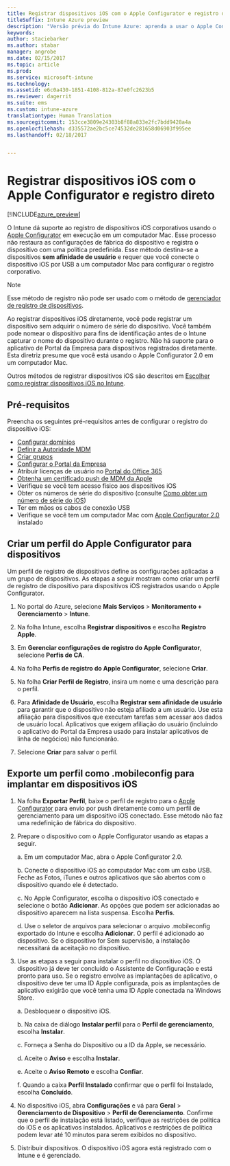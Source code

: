 ```yaml
---
title: Registrar dispositivos iOS com o Apple Configurator e registro direto
titleSuffix: Intune Azure preview
description: "Versão prévia do Intune Azure: aprenda a usar o Apple Configurator para registrar dispositivos iOS corporativos com registro direto."
keywords: 
author: staciebarker
ms.author: stabar
manager: angrobe
ms.date: 02/15/2017
ms.topic: article
ms.prod: 
ms.service: microsoft-intune
ms.technology: 
ms.assetid: e6c0a430-1851-4108-812a-87e0fc2623b5
ms.reviewer: dagerrit
ms.suite: ems
ms.custom: intune-azure
translationtype: Human Translation
ms.sourcegitcommit: 153cce3809e24303b8f88a833e2fc7bdd9428a4a
ms.openlocfilehash: d335572ae2bc5ce74532de281658d06903f995ee
ms.lasthandoff: 02/18/2017


---
```


# <a name="enroll-ios-devices-with-apple-configurator-and-direct-enrollment"></a>Registrar dispositivos iOS com o Apple Configurator e registro direto 

[!INCLUDE[azure_preview](../includes/azure_preview.md)]

O Intune dá suporte ao registro de dispositivos iOS corporativos usando o [Apple Configurator](https://itunes.apple.com/us/app/apple-configurator-2/id1037126344?mt=12) em execução em um computador Mac. Esse processo não restaura as configurações de fábrica do dispositivo e registra o dispositivo com uma política predefinida. Esse método destina-se a dispositivos **sem afinidade de usuário** e requer que você conecte o dispositivo iOS por USB a um computador Mac para configurar o registro corporativo.

>[!NOTE]
>Esse método de registro não pode ser usado com o método de [gerenciador de registro de dispositivos](enroll-devices-using-device-enrollment-manager.md).

Ao registrar dispositivos iOS diretamente, você pode registrar um dispositivo sem adquirir o número de série do dispositivo. Você também pode nomear o dispositivo para fins de identificação antes de o Intune capturar o nome do dispositivo durante o registro. Não há suporte para o aplicativo de Portal da Empresa para dispositivos registrados diretamente. Esta diretriz presume que você está usando o Apple Configurator 2.0 em um computador Mac.

Outros métodos de registrar dispositivos iOS são descritos em [Escolher como registrar dispositivos iOS no Intune](choose-ios-enrollment-method.md).


## <a name="prerequisites"></a>Pré-requisitos

Preencha os seguintes pré-requisitos antes de configurar o registro do dispositivo iOS:

- [Configurar domínios](https://docs.microsoft.com/intune/get-started/start-with-a-paid-subscription-to-microsoft-intune-step-2)
- [Definir a Autoridade MDM](set-mdm-authority.md)
- [Criar grupos](https://docs.microsoft.com/intune/get-started/start-with-a-paid-subscription-to-microsoft-intune-step-5)
- [Configurar o Portal da Empresa](/intune-azure/manage-apps/company-portal-app.md)
- Atribuir licenças de usuário no [Portal do Office 365](http://go.microsoft.com/fwlink/p/?LinkId=698854)
- [Obtenha um certificado push de MDM da Apple](get-an-apple-mdm-push-certificate.md)
- Verifique se você tem acesso físico aos dispositivos iOS
- Obter os números de série do dispositivo (consulte [Como obter um número de série do iOS](https://support.apple.com//HT204308))
- Ter em mãos os cabos de conexão USB
- Verifique se você tem um computador Mac com [Apple Configurator 2.0](https://itunes.apple.com/us/app/apple-configurator-2/id1037126344?mt=12) instalado

## <a name="create-an-apple-configurator-profile-for-devices"></a>Criar um perfil do Apple Configurator para dispositivos

Um perfil de registro de dispositivos define as configurações aplicadas a um grupo de dispositivos. As etapas a seguir mostram como criar um perfil de registro de dispositivo para dispositivos iOS registrados usando o Apple Configurator.

1. No portal do Azure, selecione **Mais Serviços** > **Monitoramento + Gerenciamento** > **Intune**.

2. Na folha Intune, escolha **Registrar dispositivos** e escolha **Registro Apple**.

3. Em **Gerenciar configurações de registro do Apple Configurator**, selecione **Perfis de CA**.

4. Na folha **Perfis de registro do Apple Configurator**, selecione **Criar**.

5. Na folha **Criar Perfil de Registro**, insira um nome e uma descrição para o perfil.

6. Para **Afinidade de Usuário**, escolha **Registrar sem afinidade de usuário** para garantir que o dispositivo não esteja afiliado a um usuário. Use esta afiliação para dispositivos que executam tarefas sem acessar aos dados de usuário local. Aplicativos que exigem afiliação do usuário (incluindo o aplicativo do Portal da Empresa usado para instalar aplicativos de linha de negócios) não funcionarão.

7. Selecione **Criar** para salvar o perfil.

## <a name="export-the-profile-as-mobileconfig-to-ios-devices"></a>Exporte um perfil como .mobileconfig para implantar em dispositivos iOS

1. Na folha **Exportar Perfil**, baixe o perfil de registro para o [Apple Configurator](https://itunes.apple.com/us/app/apple-configurator-2/id1037126344?mt=12) para envio por push diretamente como um perfil de gerenciamento para um dispositivo iOS conectado. Esse método não faz uma redefinição de fábrica do dispositivo.

2. Prepare o dispositivo com o Apple Configurator usando as etapas a seguir.

   a. Em um computador Mac, abra o Apple Configurator 2.0.

   b. Conecte o dispositivo iOS ao computador Mac com um cabo USB. Feche as Fotos, iTunes e outros aplicativos que são abertos com o dispositivo quando ele é detectado.

   c. No Apple Configurator, escolha o dispositivo iOS conectado e selecione o botão **Adicionar**. As opções que podem ser adicionadas ao dispositivo aparecem na lista suspensa. Escolha **Perfis**.

   d. Use o seletor de arquivos para selecionar o arquivo .mobileconfig exportado do Intune e escolha **Adicionar**. O perfil é adicionado ao dispositivo. Se o dispositivo for Sem supervisão, a instalação necessitará da aceitação no dispositivo.

3. Use as etapas a seguir para instalar o perfil no dispositivo iOS. O dispositivo já deve ter concluído o Assistente de Configuração e está pronto para uso. Se o registro envolve as implantações de aplicativo, o dispositivo deve ter uma ID Apple configurada, pois as implantações de aplicativo exigirão que você tenha uma ID Apple conectada na Windows Store.

   a. Desbloquear o dispositivo iOS.

   b. Na caixa de diálogo **Instalar perfil** para o **Perfil de gerenciamento**, escolha **Instalar**.

   c. Forneça a Senha do Dispositivo ou a ID da Apple, se necessário.

   d. Aceite o **Aviso** e escolha **Instalar**.

   e. Aceite o **Aviso Remoto** e escolha **Confiar**.

   f. Quando a caixa **Perfil Instalado** confirmar que o perfil foi Instalado, escolha **Concluído**.

4. No dispositivo iOS, abra **Configurações** e vá para **Geral** > **Gerenciamento de Dispositivo** > **Perfil de Gerenciamento**. Confirme que o perfil de instalação está listado, verifique as restrições de política do iOS e os aplicativos instalados. Aplicativos e restrições de política podem levar até 10 minutos para serem exibidos no dispositivo.

5. Distribuir dispositivos. O dispositivo iOS agora está registrado com o Intune e é gerenciado.

